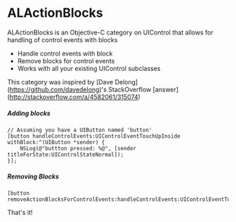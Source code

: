 # ALActionBlocks

ALActionBlocks is an Objective-C category on UIControl that allows for handling of control events with blocks
* Handle control events with block
* Remove blocks for control events
* Works with all your existing UIControl subclasses

This category was inspired by [Dave Delong] (https://github.com/davedelong)'s StackOverflow [answer] (http://stackoverflow.com/a/4582061/315074)

##### Adding blocks

```objc
// Assuming you have a UIButton named 'button'
[button handleControlEvents:UIControlEventTouchUpInside withBlock:^(UIButton *sender) {
    NSLog(@"buttton pressed: %@", [sender titleForState:UIControlStateNormal]);
}];
```

##### Removing Blocks

```objc
[button removeActionBlocksForControlEvents:handleControlEvents:UIControlEventTouchUpInside];
```

That's it!
